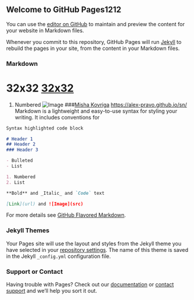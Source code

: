 ## Welcome to GitHub Pages1212

You can use the [editor on GitHub](https://github.com/AleX-Pravo/AleX-Pravo.github.io/edit/master/docs/index.md) to maintain and preview the content for your website in Markdown files.

Whenever you commit to this repository, GitHub Pages will run [Jekyll](https://jekyllrb.com/) to rebuild the pages in your site, from the content in your Markdown files.

### Markdown
# 32x32 [32x32](https://alex-pravo.github.io/32x32_site/)
1. Numbered
![Image](https://github.com/AleX-Pravo/AleX-Pravo.github.io/blob/master/32x32_site/source/apple-icon-180x180.png)
###[Misha Kovriga](https://alex-pravo.github.io/sn/)
https://alex-pravo.github.io/sn/
Markdown is a lightweight and easy-to-use syntax for styling your writing. It includes conventions for

```markdown
Syntax highlighted code block

# Header 1
## Header 2
### Header 3

- Bulleted
- List

1. Numbered
2. List

**Bold** and _Italic_ and `Code` text

[Link](url) and ![Image](src)
```

For more details see [GitHub Flavored Markdown](https://guides.github.com/features/mastering-markdown/).

### Jekyll Themes

Your Pages site will use the layout and styles from the Jekyll theme you have selected in your [repository settings](https://github.com/AleX-Pravo/AleX-Pravo.github.io/settings). The name of this theme is saved in the Jekyll `_config.yml` configuration file.

### Support or Contact

Having trouble with Pages? Check out our [documentation](https://docs.github.com/categories/github-pages-basics/) or [contact support](https://support.github.com/contact) and we’ll help you sort it out.

